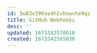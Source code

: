 ```yaml
---
id: 5w83v390se4h2vhxwvhe9qs
title: GitHub Webhooks
desc: ''
updated: 1673342570010
created: 1673342565036
---
```


